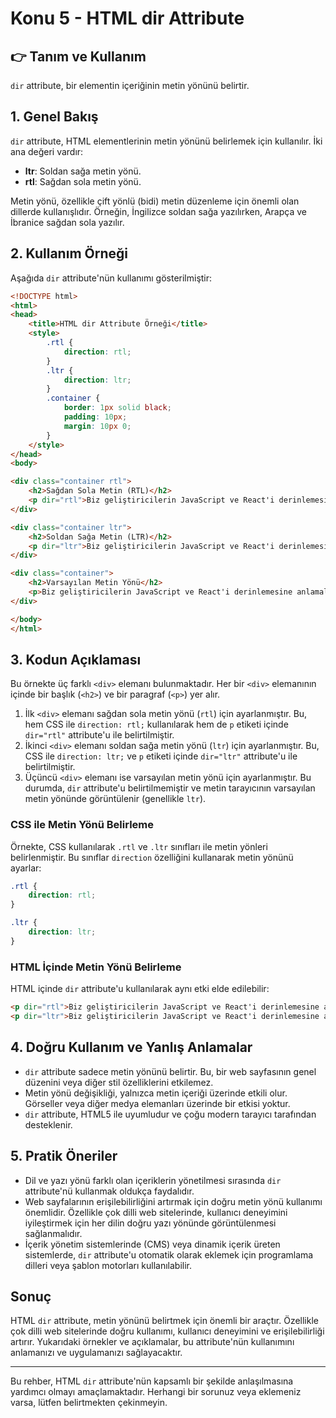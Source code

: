 # Konu 5 - **HTML dir Attribute**

## **👉 Tanım ve Kullanım**

`dir` attribute, bir elementin içeriğinin metin yönünü belirtir.

## **1. Genel Bakış**

`dir` attribute, HTML elementlerinin metin yönünü belirlemek için kullanılır. İki ana değeri vardır:

- **ltr**: Soldan sağa metin yönü.
- **rtl**: Sağdan sola metin yönü.

Metin yönü, özellikle çift yönlü (bidi) metin düzenleme için önemli olan dillerde kullanışlıdır. Örneğin, İngilizce soldan sağa yazılırken, Arapça ve İbranice sağdan sola yazılır.

## **2. Kullanım Örneği**

Aşağıda `dir` attribute'nün kullanımı gösterilmiştir:

```html
<!DOCTYPE html>
<html>
<head>
    <title>HTML dir Attribute Örneği</title>
    <style>
        .rtl {
            direction: rtl;
        }
        .ltr {
            direction: ltr;
        }
        .container {
            border: 1px solid black;
            padding: 10px;
            margin: 10px 0;
        }
    </style>
</head>
<body>

<div class="container rtl">
    <h2>Sağdan Sola Metin (RTL)</h2>
    <p dir="rtl">Biz geliştiricilerin JavaScript ve React'i derinlemesine anlamalarına yardımcı oluyoruz.</p>
</div>

<div class="container ltr">
    <h2>Soldan Sağa Metin (LTR)</h2>
    <p dir="ltr">Biz geliştiricilerin JavaScript ve React'i derinlemesine anlamalarına yardımcı oluyoruz.</p>
</div>

<div class="container">
    <h2>Varsayılan Metin Yönü</h2>
    <p>Biz geliştiricilerin JavaScript ve React'i derinlemesine anlamalarına yardımcı oluyoruz.</p>
</div>

</body>
</html>
```

## **3. Kodun Açıklaması**

Bu örnekte üç farklı `<div>` elemanı bulunmaktadır. Her bir `<div>` elemanının içinde bir başlık (`<h2>`) ve bir paragraf (`<p>`) yer alır. 

1. İlk `<div>` elemanı sağdan sola metin yönü (`rtl`) için ayarlanmıştır. Bu, hem CSS ile `direction: rtl;` kullanılarak hem de `p` etiketi içinde `dir="rtl"` attribute'u ile belirtilmiştir.
2. İkinci `<div>` elemanı soldan sağa metin yönü (`ltr`) için ayarlanmıştır. Bu, CSS ile `direction: ltr;` ve `p` etiketi içinde `dir="ltr"` attribute'u ile belirtilmiştir.
3. Üçüncü `<div>` elemanı ise varsayılan metin yönü için ayarlanmıştır. Bu durumda, `dir` attribute'u belirtilmemiştir ve metin tarayıcının varsayılan metin yönünde görüntülenir (genellikle `ltr`).

### CSS ile Metin Yönü Belirleme

Örnekte, CSS kullanılarak `.rtl` ve `.ltr` sınıfları ile metin yönleri belirlenmiştir. Bu sınıflar `direction` özelliğini kullanarak metin yönünü ayarlar:

```css
.rtl {
    direction: rtl;
}

.ltr {
    direction: ltr;
}
```

### HTML İçinde Metin Yönü Belirleme

HTML içinde `dir` attribute'u kullanılarak aynı etki elde edilebilir:

```html
<p dir="rtl">Biz geliştiricilerin JavaScript ve React'i derinlemesine anlamalarına yardımcı oluyoruz.</p>
<p dir="ltr">Biz geliştiricilerin JavaScript ve React'i derinlemesine anlamalarına yardımcı oluyoruz.</p>
```

## **4. Doğru Kullanım ve Yanlış Anlamalar**

- `dir` attribute sadece metin yönünü belirtir. Bu, bir web sayfasının genel düzenini veya diğer stil özelliklerini etkilemez.
- Metin yönü değişikliği, yalnızca metin içeriği üzerinde etkili olur. Görseller veya diğer medya elemanları üzerinde bir etkisi yoktur.
- `dir` attribute, HTML5 ile uyumludur ve çoğu modern tarayıcı tarafından desteklenir.

## **5. Pratik Öneriler**

- Dil ve yazı yönü farklı olan içeriklerin yönetilmesi sırasında `dir` attribute'nü kullanmak oldukça faydalıdır.
- Web sayfalarının erişilebilirliğini artırmak için doğru metin yönü kullanımı önemlidir. Özellikle çok dilli web sitelerinde, kullanıcı deneyimini iyileştirmek için her dilin doğru yazı yönünde görüntülenmesi sağlanmalıdır.
- İçerik yönetim sistemlerinde (CMS) veya dinamik içerik üreten sistemlerde, `dir` attribute'u otomatik olarak eklemek için programlama dilleri veya şablon motorları kullanılabilir.

## **Sonuç**

HTML `dir` attribute, metin yönünü belirtmek için önemli bir araçtır. Özellikle çok dilli web sitelerinde doğru kullanımı, kullanıcı deneyimini ve erişilebilirliği artırır. Yukarıdaki örnekler ve açıklamalar, bu attribute'nün kullanımını anlamanızı ve uygulamanızı sağlayacaktır.

---

Bu rehber, HTML `dir` attribute'nün kapsamlı bir şekilde anlaşılmasına yardımcı olmayı amaçlamaktadır. Herhangi bir sorunuz veya eklemeniz varsa, lütfen belirtmekten çekinmeyin.